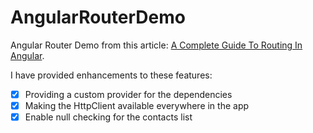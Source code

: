 # AngularRouterDemo

Angular Router Demo from this article: [A Complete Guide To Routing In Angular](https://www.smashingmagazine.com/2018/11/a-complete-guide-to-routing-in-angular/).

I have provided enhancements to these features:

- [x] Providing a custom provider for the dependencies
- [x] Making the HttpClient available everywhere in the app
- [x] Enable null checking for the contacts list
